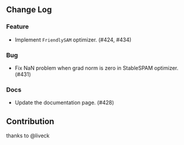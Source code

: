 ## Change Log

### Feature

* Implement `FriendlySAM` optimizer. (#424, #434)

### Bug

* Fix NaN problem when grad norm is zero in StableSPAM optimizer. (#431)

### Docs

* Update the documentation page. (#428)

## Contribution

thanks to @liveck
